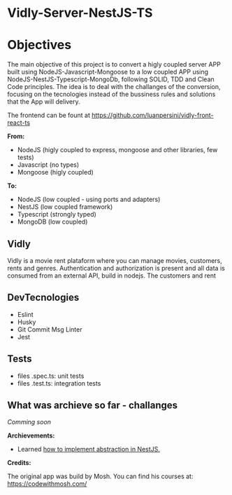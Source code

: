 # Vidly-Server-NestJS-TS

# Objectives

The main objective of this project is to convert a higly coupled server APP built using NodeJS-Javascript-Mongoose to a low coupled APP using NodeJS-NestJS-Typescript-MongoDb, following SOLID, TDD and Clean Code principles. The idea is to deal with the challanges of the conversion, focusing on the tecnologies instead of the bussiness rules and solutions that the App will delivery.

The frontend can be fount at https://github.com/luanpersini/vidly-front-react-ts

**From:**

- NodeJS (higly coupled to express, mongoose and other libraries, few tests)
- Javascript (no types)
- Mongoose (higly coupled)

**To:**
- NodeJS (low coupled - using ports and adapters)
- NestJS (low coupled framework)
- Typescript (strongly typed)
- MongoDB (low coupled)

## Vidly

Vidly is a movie rent plataform where you can manage movies, customers, rents and genres. Authentication and authorization is present and all data is consumed from an external API, build in nodejs. The customers and rent


## DevTecnologies

- Eslint
- Husky
- Git Commit Msg Linter
- Jest

## Tests

- files .spec.ts: unit tests
- files .test.ts: integration tests

## What was archieve so far - challanges

*Comming soon*

**Archievements:**

- Learned [how to implement abstraction in NestJS.](../docs/knowledge-base/abstraction-in-nestjs)

**Credits:**

The original app was build by Mosh. You can find his courses at: https://codewithmosh.com/